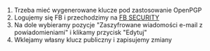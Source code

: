 1. Trzeba mieć wygenerowane klucze pod zastosowanie OpenPGP
2. Logujemy się FB i przechodzimy na [FB SECURITY](https://www.facebook.com/settings?tab=security)
3. Na dole wybieramy pozycje "Zaszyfrowane wiadomości e-mail z powiadomieniami" i klikamy przycisk "Edytuj"
4. Wklejamy własny klucz publiczny i zapisujemy zmiany
